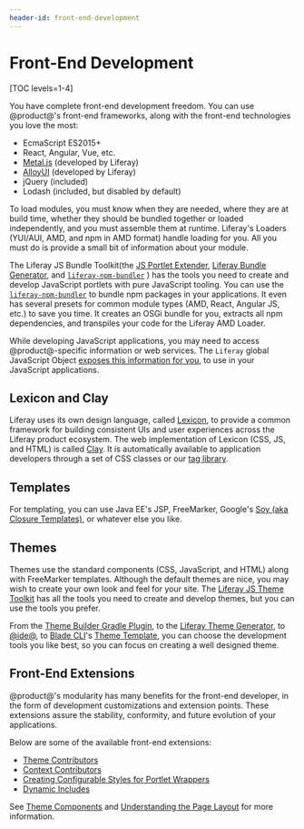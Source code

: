 ```yaml
---
header-id: front-end-development
---
```


# Front-End Development

[TOC levels=1-4]

You have complete front-end development freedom. You can use @product@'s 
front-end frameworks, along with the front-end technologies you love the most:

-   EcmaScript ES2015+
-   React, Angular, Vue, etc.
-   [Metal.js](https://metaljs.com/) (developed by Liferay)
-   [AlloyUI](https://alloyui.com/) (developed by Liferay)
-   jQuery (included)
-   Lodash (included, but disabled by default)

To load modules, you must know when they are needed, where they are at build
time, whether they should be bundled together or loaded independently, and
you must assemble them at runtime. Liferay's Loaders (YUI/AUI, AMD, and npm in
AMD format) handle loading for you. All you must do is provide a small bit of
information about your module. 

The Liferay JS Bundle Toolkit(the 
[JS Portlet Extender](https://web.liferay.com/marketplace/-/mp/application/115542926), 
[Liferay Bundle Generator](https://www.npmjs.com/package/generator-liferay-bundle), 
and 
[`liferay-npm-bundler`](/docs/7-2/reference/-/knowledge_base/r/liferay-npm-bundler)
) has the tools you need to create and develop JavaScript portlets with pure 
JavaScript tooling. You can use the 
[`liferay-npm-bundler`](/docs/7-2/reference/-/knowledge_base/r/liferay-npm-bundler)
to bundle npm packages in your applications. It even has several presets for 
common module types (AMD, React, Angular JS,  etc.) to save you time. It creates 
an OSGi bundle for you, extracts all npm dependencies, and transpiles your code 
for the Liferay AMD Loader. 

While developing JavaScript applications, you may need to access 
@product@-specific information or web services. The `Liferay` global JavaScript 
Object 
[exposes this information for you](/docs/7-2/frameworks/-/knowledge_base/f/liferay-javascript-apis), 
to use in your JavaScript applications. 

## Lexicon and Clay

Liferay uses its own design language, called 
[Lexicon](https://lexicondesign.io/docs/lexicon/), to provide a common framework 
for building consistent UIs and user experiences across the Liferay product 
ecosystem. The web implementation of Lexicon (CSS, JS, and HTML) is called 
[Clay](https://clayui.com/docs/get-started/introduction.html). 
It is automatically available to application developers through a set of CSS 
classes or our 
[tag library](/docs/7-2/reference/-/knowledge_base/r/using-the-clay-taglib-in-your-portlets). 

## Templates

For templating, you can use Java EE's JSP, FreeMarker, Google's 
[Soy (aka Closure Templates)](/docs/7-2/frameworks/-/knowledge_base/f/liferay-soy-portlet), 
or whatever else you like. 

## Themes

Themes use the standard components (CSS, JavaScript, and HTML) along with 
FreeMarker templates. Although the default themes are nice, you may wish to 
create your own look and feel for your site. The 
[Liferay JS Theme Toolkit](https://github.com/liferay/liferay-themes-sdk/tree/master/packages) 
has all the tools you need to create and develop themes, but you can use the 
tools you prefer.

From the 
[Theme Builder Gradle Plugin](/docs/7-2/reference/-/knowledge_base/r/theme-builder-gradle-plugin), 
to the 
[Liferay Theme Generator](/docs/7-2/reference/-/knowledge_base/r/installing-the-theme-generator-and-creating-a-theme), 
to 
[@ide@](/docs/7-2/frameworks/-/knowledge_base/f/creating-themes-with-liferay-ide), 
to 
[Blade CLI](/docs/7-2/reference/-/knowledge_base/r/blade-cli)'s 
[Theme Template](/docs/7-2/reference/-/knowledge_base/r/theme-template), you 
can choose the development tools you like best, so you can focus on creating 
a well designed theme. 

## Front-End Extensions

@product@'s modularity has many benefits for the front-end developer, in the 
form of development customizations and extension points. These extensions assure 
the stability, conformity, and future evolution of your applications. 

Below are some of the available front-end extensions:

- [Theme Contributors](/docs/7-2/frameworks/-/knowledge_base/f/packaging-independent-ui-resources-for-your-site)
- [Context Contributors](/docs/7-2/frameworks/-/knowledge_base/f/injecting-additional-context-variables-into-your-templates)
- [Creating Configurable Styles for Portlet Wrappers](/docs/7-2/frameworks/-/knowledge_base/f/creating-configurable-styles-for-portlet-wrappers)
- [Dynamic Includes](/docs/7-2/frameworks/-/knowledge_base/f/adding-new-behavior-to-an-editor)

See 
[Theme Components](/docs/7-2/frameworks/-/knowledge_base/f/theme-components) 
and 
[Understanding the Page Layout](/docs/7-2/frameworks/-/knowledge_base/f/understanding-the-page-layout) 
for more information. 
